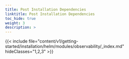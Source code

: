 ```yaml
---
title: Post Installation Dependencies
linktitle: Post Installation Dependencies 
toc_hide: true
weight: 3
description: >
--- 
```


{{< include file="content/v1/getting-started/installation/helm/modules/observability/_index.md" hideClasses="1,2,3" >}}